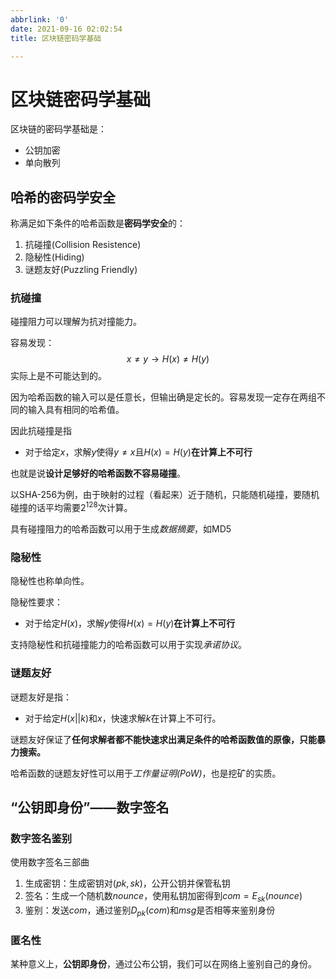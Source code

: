 ```yaml
---
abbrlink: '0'
date: 2021-09-16 02:02:54
title: 区块链密码学基础

---
```

# 区块链密码学基础
区块链的密码学基础是：
- 公钥加密
- 单向散列

## 哈希的密码学安全
称满足如下条件的哈希函数是**密码学安全**的：
1. 抗碰撞(Collision Resistence)
2. 隐秘性(Hiding)
3. 谜题友好(Puzzling Friendly)

### 抗碰撞

碰撞阻力可以理解为抗对撞能力。

容易发现：
$$
    x \ne y \rightarrow H(x) \ne H(y)
$$
实际上是不可能达到的。

因为哈希函数的输入可以是任意长，但输出确是定长的。容易发现一定存在两组不同的输入具有相同的哈希值。

因此抗碰撞是指
- 对于给定$x$，求解$y$使得$y\ne x$且$H(x)=H(y)$**在计算上不可行**

也就是说**设计足够好的哈希函数不容易碰撞**。

以SHA-256为例，由于映射的过程（看起来）近于随机，只能随机碰撞，要随机碰撞的话平均需要$2^{128}$次计算。

具有碰撞阻力的哈希函数可以用于生成*数据摘要*，如MD5


### 隐秘性

隐秘性也称单向性。

隐秘性要求：
- 对于给定$H(x)$，求解$y$使得$H(x)=H(y)$**在计算上不可行**

支持隐秘性和抗碰撞能力的哈希函数可以用于实现*承诺协议*。

### 谜题友好

谜题友好是指：
- 对于给定$H(x || k)$和$x$，快速求解$k$在计算上不可行。

谜题友好保证了**任何求解者都不能快速求出满足条件的哈希函数值的原像，只能暴力搜索。**

哈希函数的谜题友好性可以用于*工作量证明(PoW)*，也是挖矿的实质。

## “公钥即身份”——数字签名

### 数字签名鉴别
使用数字签名三部曲
1. 生成密钥：生成密钥对$(pk, sk)$，公开公钥并保管私钥
2. 签名：生成一个随机数$nounce$，使用私钥加密得到$com = E_{sk}(nounce)$
3. 鉴别：发送$com$，通过鉴别$D_{pk}(com)$和$msg$是否相等来鉴别身份

### 匿名性
某种意义上，**公钥即身份**，通过公布公钥，我们可以在网络上鉴别自己的身份。